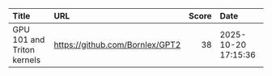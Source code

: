 | Title                      | URL                             |   Score | Date                |
|:---------------------------|:--------------------------------|--------:|:--------------------|
| GPU 101 and Triton kernels | https://github.com/Bornlex/GPT2 |      38 | 2025-10-20 17:15:36 |